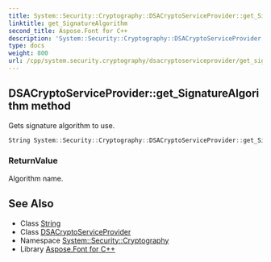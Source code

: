 ```yaml
---
title: System::Security::Cryptography::DSACryptoServiceProvider::get_SignatureAlgorithm method
linktitle: get_SignatureAlgorithm
second_title: Aspose.Font for C++
description: 'System::Security::Cryptography::DSACryptoServiceProvider::get_SignatureAlgorithm method. Gets signature algorithm to use in C++.'
type: docs
weight: 800
url: /cpp/system.security.cryptography/dsacryptoserviceprovider/get_signaturealgorithm/
---
```

## DSACryptoServiceProvider::get_SignatureAlgorithm method


Gets signature algorithm to use.

```cpp
String System::Security::Cryptography::DSACryptoServiceProvider::get_SignatureAlgorithm() override
```


### ReturnValue

Algorithm name.

## See Also

* Class [String](../../../system/string/)
* Class [DSACryptoServiceProvider](../)
* Namespace [System::Security::Cryptography](../../)
* Library [Aspose.Font for C++](../../../)
